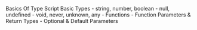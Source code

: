 Basics Of Type Script
 Basic Types
        - string, number, boolean
        - null, undefined
        - void, never, unknown, any
    - Functions
        - Function Parameters & Return Types
        - Optional & Default Parameters
